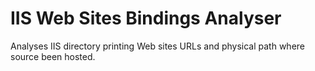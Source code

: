 # IIS Web Sites Bindings Analyser

Analyses IIS directory printing Web sites URLs and physical path where source been hosted.  
